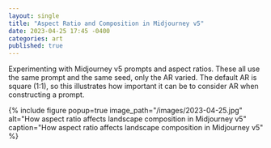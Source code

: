 ```yaml
---
layout: single
title: "Aspect Ratio and Composition in Midjourney v5"
date: 2023-04-25 17:45 -0400
categories: art
published: true
---
```


Experimenting with Midjourney v5 prompts and aspect ratios. These all use the same prompt and the same seed, only the AR varied. The default AR is square (1:1), so this illustrates how important it can be to consider AR when constructing a prompt.

{% include figure popup=true image_path="/images/2023-04-25.jpg" alt="How aspect ratio affects landscape composition in Midjourney v5" caption="How aspect ratio affects landscape composition in Midjourney v5" %}